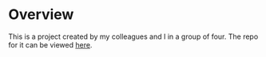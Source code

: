 # Overview

This is a project created by my colleagues and I in a group of four. The repo for it can be viewed [here](https://github.com/AjaybirRandhawa/MovieCrunchers).
